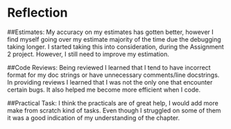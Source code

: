 # Reflection

##Estimates:
My accuracy on my estimates has gotten better, however I find myself going over my 
estimate majority of the time due the debugging taking longer. I started taking 
this into consideration, during the Assignment 2 project. However, I still need to 
improve my estimation.

##Code Reviews:
Being reviewed I learned that I tend to have incorrect format for my doc strings or 
have unnecessary comments/line docstrings. In providing reviews I learned that 
I was not the only one that encounter certain bugs. It also helped me become more 
efficient when I code.

##Practical Task:
I think the practicals are of great help, I would add more make from scratch kind 
of tasks. Even though I struggled on some of them it was a good indication of my 
understanding of the chapter.


